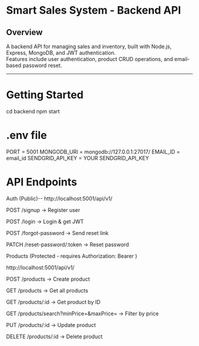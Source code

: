 # Smart Sales System - Backend API

## Overview

A backend API for managing sales and inventory, built with Node.js, Express, MongoDB, and JWT authentication.  
Features include user authentication, product CRUD operations, and email-based password reset.

---

# Getting Started

cd backend
npm start

# .env file

PORT = 5001
MONGODB_URI = mongodb://127.0.0.1:27017/
EMAIL_ID = email_id
SENDGRID_API_KEY = YOUR SENDGRID_API_KEY

# API Endpoints

Auth (Public)--
http://localhost:5001/api/v1/

POST /signup → Register user

POST /login → Login & get JWT

POST /forgot-password → Send reset link

PATCH /reset-password/:token → Reset password

Products (Protected - requires Authorization: Bearer <token>)

http://localhost:5001/api/v1/

POST /products → Create product

GET /products → Get all products

GET /products/:id → Get product by ID

GET /products/search?minPrice=&maxPrice= → Filter by price

PUT /products/:id → Update product

DELETE /products/:id → Delete product
